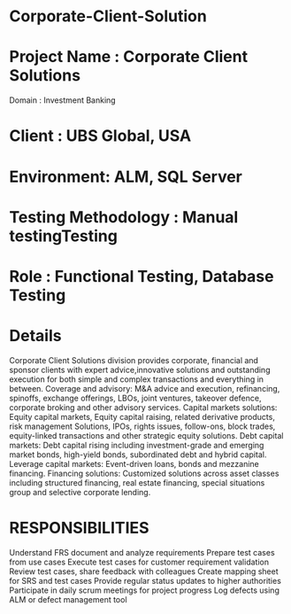 # Corporate-Client-Solution

# Project Name : Corporate Client Solutions

Domain : Investment Banking

# Client : UBS Global, USA

# Environment: ALM, SQL Server

# Testing Methodology : Manual testingTesting

# Role : Functional Testing, Database Testing

# Details
Corporate Client Solutions division provides corporate, financial and sponsor clients with expert advice,innovative solutions and outstanding execution for both simple and complex transactions and everything in between. 
Coverage and advisory: M&A advice and execution, refinancing, spinoffs, exchange offerings, LBOs, joint ventures, takeover defence, corporate broking and other advisory services. Capital markets solutions: Equity capital markets, Equity capital raising, related derivative products, risk management Solutions, IPOs, rights issues, follow-ons, block trades, equity-linked transactions and other strategic equity solutions. Debt capital markets: Debt capital rising including investment-grade and emerging market bonds, high-yield bonds, subordinated debt and hybrid capital.
Leverage capital markets: Event-driven loans, bonds and mezzanine financing.
Financing solutions: Customized solutions across asset classes including structured financing, real estate financing, special situations group and selective corporate lending.

# RESPONSIBILITIES
Understand FRS document and analyze requirements
Prepare test cases from use cases
Execute test cases for customer requirement validation
Review test cases, share feedback with colleagues
Create mapping sheet for SRS and test cases
Provide regular status updates to higher authorities
Participate in daily scrum meetings for project progress
Log defects using ALM or defect management tool

